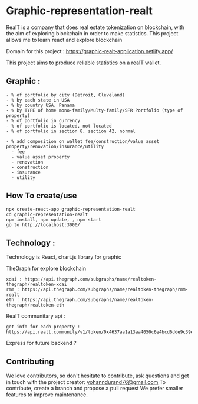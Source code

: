 # Graphic-representation-realt

RealT is a company that does real estate tokenization on blockchain, with the aim of exploring blockchain in order to make statistics.
This project allows me to learn react and explore blockchain

Domain for this project : https://graphic-realt-application.netlify.app/

This project aims to produce reliable statistics on a realT wallet.

## Graphic :

```shell
- % of portfolio by city (Detroit, Cleveland)
- % by each state in USA
- % by country USA, Panama
- % by TYPE of home mono-family/Multy-family/SFR Portfolio (type of property)
- % of portfolio in currency
- % of portfolio is located, not located
- % of portfolio in section 8, section 42, normal

- % add composition on wallet fee/construction/value asset property/renovation/insurance/utility
  - fee
  - value asset property
  - renovation
  - construction
  - insurance
  - utility
```

## How To create/use

```shell
npx create-react-app graphic-representation-realt
cd graphic-representation-realt
npm install, npm update, , npm start
go to http://localhost:3000/
```

## Technology :

Technology is React,
chart.js library for graphic

TheGraph for explore blockchain

```shell
xdai : https://api.thegraph.com/subgraphs/name/realtoken-thegraph/realtoken-xdai
rmm : https://api.thegraph.com/subgraphs/name/realtoken-thegraph/rmm-realt
eth : https://api.thegraph.com/subgraphs/name/realtoken-thegraph/realtoken-eth
```
RealT communitary api :

```shell
get info for each property : https://api.realt.community/v1/token/0x4637aa1a13aa4050c6e4bcd6dde9c39e80e9dd54
```

Express for future backend ?

## Contributing

We love contributors, so don't hesitate to contribute, ask questions and get in touch with the project creator: yohanndurand76@gmail.com
To contribute, create a branch and propose a pull request
We prefer smaller features to improve maintenance.
